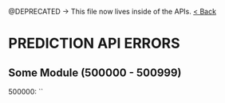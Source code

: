 @DEPRECATED -> This file now lives inside of the APIs.
[< Back](../README.md)


# PREDICTION API ERRORS


## Some Module (500000 - 500999)

500000: ``


